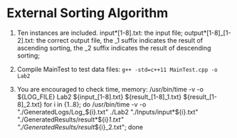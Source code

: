 # External Sorting Algorithm

1. Ten instances are included.
   input*[1-8].txt: the input file;
   output*[1-8]\_[1-2].txt: the correct output file,
   the \_1 suffix indicates the result of ascending sorting,
   the \_2 suffix indicates the result of descending sorting;

2. Compile MainTest to test data files:
   `g++ -std=c++11 MainTest.cpp -o Lab2`

3. You are encouraged to check time, memory:
   /usr/bin/time -v -o ${LOG_FILE} Lab2 ${input_[1-8].txt} ${result_[1-8]_1.txt} ${result_[1-8]_2.txt}
      for i in {1..8}; do /usr/bin/time -v -o "./GeneratedLogs/Log_${i}.txt" ./Lab2 "./Inputs/input*${i}.txt" "./GeneratedResults/result*${i}_1.txt" "./GeneratedResults/result_${i}\_2.txt"; done
